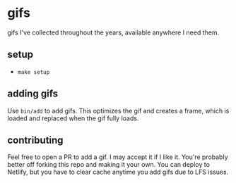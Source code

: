 # gifs

gifs I've collected throughout the years, available anywhere I need them.

## setup

* `make setup`

## adding gifs

Use `bin/add` to add gifs. This optimizes the gif and creates a frame, which is
loaded and replaced when the gif fully loads.

## contributing

Feel free to open a PR to add a gif. I may accept it if I like it. You're probably
better off forking this repo and making it your own. You can deploy to Netlify,
but you have to clear cache anytime you add gifs due to LFS issues.
